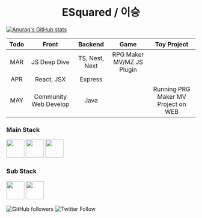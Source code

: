 <h1 align="center">ESquared / 이승</h1>

<!--
**esqtwo25/esqtwo25** is a ✨ _special_ ✨ repository because its `README.md` (this file) appears on your GitHub profile.

Here are some ideas to get you started:

- 🔭 I’m currently working on ...
- 🌱 I’m currently learning ...
- 👯 I’m looking to collaborate on ...
- 🤔 I’m looking for help with ...
- 💬 Ask me about ...
- 📫 How to reach me: ...
- 😄 Pronouns: ...
- ⚡ Fun fact: ...
-->

[![Anurag's GitHub stats](https://github-readme-stats.vercel.app/api?username=esqtwo25&theme=dracula)](https://github.com/anuraghazra/github-readme-stats)

| Todo |         Front         |     Backend    |            Game           |             Toy Project             |
|:----:|:---------------------:|:--------------:|:-------------------------:|:-----------------------------------:|
|  MAR | JS Deep Dive          | TS, Nest, Next | RPG Maker MV/MZ JS Plugin |                                     |
|  APR | React, JSX            | Express        |                           |                                     |
|  MAY | Community Web Develop | Java           |                           | Running PRG Maker MV Project on WEB |

### Main Stack
<img src="https://simpleicons.org/icons/csharp.svg" width="48px"/> <img src="https://simpleicons.org/icons/cplusplus.svg" width="48px"/> <img src="https://simpleicons.org/icons/javascript.svg" width="48px"/>

### Sub Stack
<img src="https://simpleicons.org/icons/react.svg" width="48px"/> <img src="https://simpleicons.org/icons/express.svg" width="48px"/>

![GitHub followers](https://img.shields.io/github/followers/esqtwo25?label=Follow%20my%20Projects%21&style=social) 
![Twitter Follow](https://img.shields.io/twitter/follow/esqtwo25?label=Follow%20me%21&style=social)
